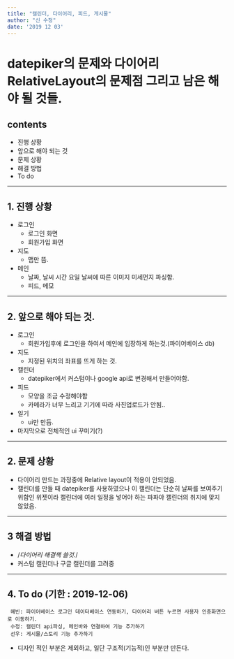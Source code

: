 ```yaml
---
title: "캘린더, 다이어리, 피드, 게시물"
author: "신 수정"
date: '2019 12 03'
---
```


datepiker의 문제와 다이어리 RelativeLayout의 문제점 그리고 남은 해야 될 것들.
=========================

contents
---------------
+ 진행 상황
+ 앞으로 해야 되는 것
+ 문제 상황
+ 해결 방법
+ To do

* * *

## 1. 진행 상황
- 로그인
   - 로그인 화면
   - 회원가입 화면
- 지도
   - 맵만 뜸.
- 메인
   - 날짜, 날씨 시간 요일 날씨에 따른 이미지 미세먼지 파싱함.
   - 피드, 메모

* * *
## 2. 앞으로 해야 되는 것.
- 로그인
  - 회원가입후에 로그인을 하여서 메인에 입장하게 하는것.(파이어베이스 db)
- 지도
  - 지정된 위치의 좌표를 뜨게 하는 것.
- 캘린더
  - datepiker에서 커스텀이나 google api로 변경해서 만들어야함.
- 피드
  - 모양을 조금 수정해야함
  - 카메라가 너무 느리고 기기에 따라 사진업로드가 안됨..
- 일기
  - ui만 만듬.
- 마지막으로 전체적인 ui 꾸미기(?)


* * *
## 2. 문제 상황
- 다이어리 만드는 과정중에 Relative layout이 적용이 안되었음.
- 캘린더를 만들 때 datepiker를 사용하였으나 이 캘린더는 단순히 날짜를 보여주기 위함인 위젯이라 
  캘린더에 여러 일정을 넣어야 하는 파파야 캘린더의 취지에 맞지 않았음. 
* * *

## 3 해결 방법
- /*다이어리 해결책 쓸것.*/
- 커스텀 캘린더나 구글 캘린더를 고려중
* * *

## 4. To do (기한 : 2019-12-06)
     혜빈: 파이어베이스 로그인 데이터베이스 연동하기, 다이어리 버튼 누르면 사용자 인증화면으로 이동하기.
     수정: 캘린더 api파싱, 메인바와 연결하여 기능 추가하기
     선우: 게시물/스토리 기능 추가하기
     
* 디자인 적인 부분은 제외하고, 일단 구조적(기능적)인 부분만 만든다.
     
